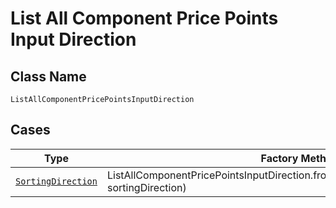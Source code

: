
# List All Component Price Points Input Direction

## Class Name

`ListAllComponentPricePointsInputDirection`

## Cases

| Type | Factory Method |
|  --- | --- |
| [`SortingDirection`](../../../doc/models/sorting-direction.md) | ListAllComponentPricePointsInputDirection.fromSortingDirection(SortingDirection sortingDirection) |

